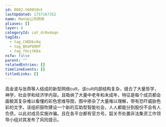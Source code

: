 ```yaml
---
id: 0882-t68018nt
lastUpdated: 1757167352
name: ManUp公共网络
aliases: []
layer: 4
categoryId: cat_drHx4oqn
tagIds:
  - tag_CHDDbu9q
  - tag_BHaPQ9KP
  - tag_f6njtKDa
nsfw: false
parent: ""
relatedEntries: []
timelineEvents: []
titledLinks: []
---
```


高金波与张燕等人结成的新型网络cult，该cult内部结构复杂，缝合了大量哲学，神学，社会学和经济学内容。且吸纳了大量中老年和未成年，特征是每个成员都会画极其复杂难以看懂的彩色思维导图，图中掺杂了大量难以理解，带有恐吓威胁色彩的文字。该组织鼓吹建设一个新的互助型智能社会，人人都能分到股份不会有人负债，以此对成员实施诈骗。且在各平台都有官方号。韶关市处置非法集资工作领导小组对其发布了风险提示。